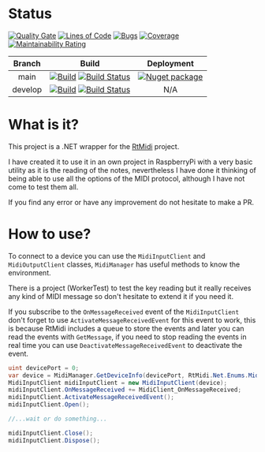 # Status
[![Quality Gate](https://sonarcloud.io/api/project_badges/measure?project=rtmidi-dotnet&metric=alert_status)](https://sonarcloud.io/dashboard?id=rtmidi-dotnet) [![Lines of Code](https://sonarcloud.io/api/project_badges/measure?project=rtmidi-dotnet&metric=ncloc)](https://sonarcloud.io/dashboard?id=rtmidi-dotnet) [![Bugs](https://sonarcloud.io/api/project_badges/measure?project=rtmidi-dotnet&metric=bugs)](https://sonarcloud.io/dashboard?id=rtmidi-dotnet) [![Coverage](https://sonarcloud.io/api/project_badges/measure?project=rtmidi-dotnet&metric=coverage)](https://sonarcloud.io/dashboard?id=rtmidi-dotnet) [![Maintainability Rating](https://sonarcloud.io/api/project_badges/measure?project=rtmidi-dotnet&metric=sqale_rating)](https://sonarcloud.io/dashboard?id=rtmidi-dotnet)

[GitHubBadgeMaster]: https://github.com/Daniel127/RtMidi.Net/workflows/Build/badge.svg?branch=main
[GitHubBadgeDevelop]: https://github.com/Daniel127/RtMidi.Net/workflows/Build/badge.svg?branch=develop
[GitHubActionsLink]: https://github.com/Daniel127/RtMidi.Net/actions?query=workflow%3ABuild

[AzureBadgeMaster]: https://dev.azure.com/Daniel127/RtMidi.Net/_apis/build/status/CI-Release?branchName=main
[AzurePipelineMaster]: https://dev.azure.com/Daniel127/RtMidi.Net/_build/latest?definitionId=12&branchName=main
[AzureBadgeDevelop]: https://dev.azure.com/Daniel127/RtMidi.Net/_apis/build/status/CI-Development?branchName=develop
[AzurePipelineDevelop]: https://dev.azure.com/Daniel127/RtMidi.Net/_build/latest?definitionId=11&branchName=develop

[NugetUrl]: https://www.nuget.org/packages/RtMidi.Net
[NugetBadge]: https://feeds.dev.azure.com/Daniel127/

[RtMidiUrl]: https://github.com/thestk/rtmidi

| Branch | Build | Deployment |
|:----:|:-------------:|:----:|
| main | [![Build][GitHubBadgeMaster]][GitHubActionsLink]  [![Build Status][AzureBadgeMaster]][AzurePipelineMaster] | [![Nuget package][NugetBadge]][NugetUrl] |
| develop | [![Build][GitHubBadgeDevelop]][GitHubActionsLink]  [![Build Status][AzureBadgeDevelop]][AzurePipelineDevelop] | N/A |


# What is it?

This project is a .NET wrapper for the [RtMidi][RtMidiUrl] project.

I have created it to use it in an own project in RaspberryPi with a very basic utility as it is the reading of the notes, nevertheless I have done it thinking of being able to use all the options of the MIDI protocol, although I have not come to test them all.

If you find any error or have any improvement do not hesitate to make a PR.

# How to use?

To connect to a device you can use the ``MidiInputClient`` and ``MidiOutputClient`` classes, ``MidiManager`` has useful methods to know the environment.

There is a project (WorkerTest) to test the key reading but it really receives any kind of MIDI message so don't hesitate to extend it if you need it.

If you subscribe to the ``OnMessageReceived`` event of the ``MidiInputClient`` don't forget to use ``ActivateMessageReceivedEvent`` for this event to work, this is because RtMidi includes a queue to store the events and later you can read the events with ``GetMessage``, if you need to stop reading the events in real time you can use ``DeactivateMessageReceivedEvent`` to deactivate the event.

```csharp
uint devicePort = 0;
var device = MidiManager.GetDeviceInfo(devicePort, RtMidi.Net.Enums.MidiDeviceType.Input);
MidiInputClient midiInputClient = new MidiInputClient(device);
midiInputClient.OnMessageReceived += MidiClient_OnMessageReceived;
midiInputClient.ActivateMessageReceivedEvent();
midiInputClient.Open();

//...wait or do something...

midiInputClient.Close();
midiInputClient.Dispose();
```
